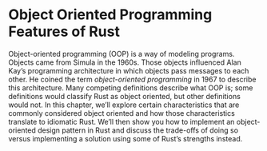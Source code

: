 # Object Oriented Programming Features of Rust


Object-oriented programming (OOP) is a way of modeling programs. Objects came from Simula in the 1960s. Those objects influenced Alan Kay’s programming architecture in which objects pass messages to each other. He coined the term _object-oriented programming_ in 1967 to describe this architecture. Many competing definitions describe what OOP is; some definitions would classify Rust as object oriented, but other definitions would not. In this chapter, we’ll explore certain characteristics that are commonly considered object oriented and how those characteristics translate to idiomatic Rust. We’ll then show you how to implement an object-oriented design pattern in Rust and discuss the trade-offs of doing so versus implementing a solution using some of Rust’s strengths instead.